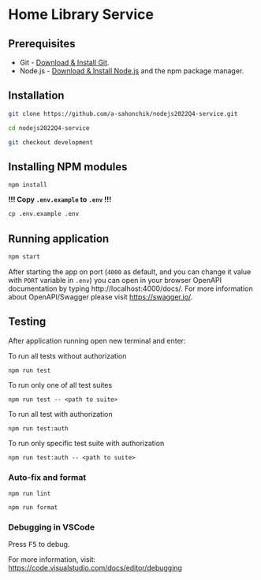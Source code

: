 # Home Library Service

## Prerequisites

- Git - [Download & Install Git](https://git-scm.com/downloads).
- Node.js - [Download & Install Node.js](https://nodejs.org/en/download/) and the npm package manager.

## Installation

```bash
git clone https://github.com/a-sahonchik/nodejs2022Q4-service.git

cd nodejs2022Q4-service

git checkout development
```

## Installing NPM modules

```
npm install
```

**!!! Copy `.env.example` to `.env` !!!**

```bash
cp .env.example .env
```

## Running application

```bash
npm start
```

After starting the app on port (`4000` as default, and you can change it value with `PORT` variable in `.env`) you can open
in your browser OpenAPI documentation by typing http://localhost:4000/docs/.
For more information about OpenAPI/Swagger please visit https://swagger.io/.

## Testing

After application running open new terminal and enter:

To run all tests without authorization

```
npm run test
```

To run only one of all test suites

```
npm run test -- <path to suite>
```

To run all test with authorization

```
npm run test:auth
```

To run only specific test suite with authorization

```
npm run test:auth -- <path to suite>
```

### Auto-fix and format

```
npm run lint
```

```
npm run format
```

### Debugging in VSCode

Press <kbd>F5</kbd> to debug.

For more information, visit: https://code.visualstudio.com/docs/editor/debugging
